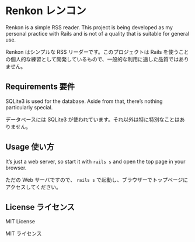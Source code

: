 # Renkon レンコン

Renkon is a simple RSS reader. This project is being developed as my personal practice with Rails and is not of a quality that is suitable for general use.

Renkon はシンプルな RSS リーダーです。このプロジェクトは Rails を使うことの個人的な練習として開発しているもので、一般的な利用に適した品質ではありません。


## Requirements 要件

SQLite3 is used for the database. Aside from that, there’s nothing particularly special.

データベースには SQLite3 が使われています。それ以外は特に特別なことはありません。


## Usage 使い方

It’s just a web server, so start it with `rails s` and open the top page in your browser.

ただの Web サーバですので、 `rails s` で起動し、ブラウザーでトップページにアクセスしてください。


## License ライセンス

MIT License

MIT ライセンス
